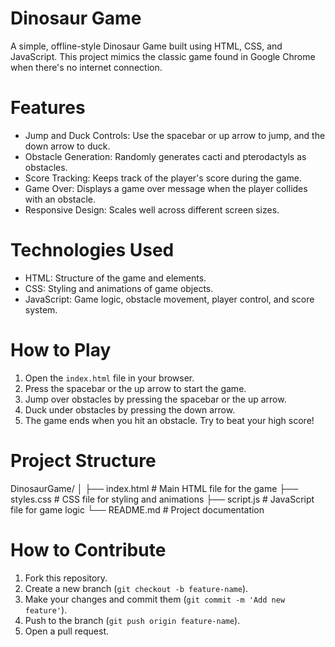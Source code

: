 # Dinosaur Game

A simple, offline-style Dinosaur Game built using HTML, CSS, and JavaScript. This project mimics the classic game found in Google Chrome when there's no internet connection.

# Features

- Jump and Duck Controls: Use the spacebar or up arrow to jump, and the down arrow to duck.
- Obstacle Generation: Randomly generates cacti and pterodactyls as obstacles.
- Score Tracking: Keeps track of the player's score during the game.
- Game Over: Displays a game over message when the player collides with an obstacle.
- Responsive Design: Scales well across different screen sizes.

# Technologies Used

- HTML: Structure of the game and elements.
- CSS: Styling and animations of game objects.
- JavaScript: Game logic, obstacle movement, player control, and score system.

# How to Play

1. Open the `index.html` file in your browser.
2. Press the spacebar or the up arrow to start the game.
3. Jump over obstacles by pressing the spacebar or the up arrow.
4. Duck under obstacles by pressing the down arrow.
5. The game ends when you hit an obstacle. Try to beat your high score!

# Project Structure

DinosaurGame/
│
├── index.html         # Main HTML file for the game
├── styles.css         # CSS file for styling and animations
├── script.js          # JavaScript file for game logic
└── README.md          # Project documentation


# How to Contribute

1. Fork this repository.
2. Create a new branch (`git checkout -b feature-name`).
3. Make your changes and commit them (`git commit -m 'Add new feature'`).
4. Push to the branch (`git push origin feature-name`).
5. Open a pull request.



